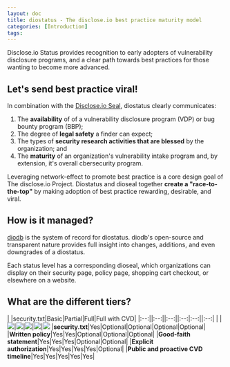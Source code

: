 ```yaml
---
layout: doc
title: diostatus - The disclose.io best practice maturity model
categories: [Introduction]
tags: 
---
```

Disclose.io Status provides recognition to early adopters of vulnerability disclosure programs, and a clear path towards best practices for those wanting to become more advanced.

## Let's send best practice viral!

In combination with the [Disclose.io Seal](https://github.com/disclose/dioseal), diostatus clearly communicates:

1. The **availability** of of a vulnerability disclosure program (VDP) or bug bounty program (BBP);
2. The degree of **legal safety** a finder can expect;
3. The types of **security research activities that are blessed** by the organization; and
4. The **maturity** of an organization's vulnerability intake program and, by extension, it's overall cbersecurity program.

Leveraging network-effect to promote best practice is a core design goal of The disclose.io Project. Diostatus and dioseal together **create a "race-to-the-top"** by making adoption of best practice rewarding, desirable, and viral. 

## How is it managed?

[diodb](https://github.com/disclose/diodb) is the system of record for diostatus. diodb's open-source and transparent nature provides full insight into changes, additions, and even downgrades of a diostatus.

Each status level has a corresponding dioseal, which organizations can display on their security page, policy page, shopping cart checkout, or elsewhere on a website.

## What are the different tiers?

| |security.txt|Basic|Partial|Full|Full with CVD|
|:--:||:--:||:--:||:--:|:--:||:--:|
| |![](https://lh6.googleusercontent.com/rnkzsTQ0fBnb2Hm9hQIBgfWA0SEPljovWN_VDOoRlgCW4BtFUmWfzQf8nGT4tyuZFOuxv4GHGRJ6vToOqnm5o817BF8Xz3Gz9kUS1vUMEFYe_M0x8TA8SIieJwsZFCo5BK-oEq44)|![](https://lh3.googleusercontent.com/iPhCCRw-D7U_HMkiD99Wxaj_yR5NBelZY6BIbknX1wGF6fkTLhVl_D4_51Iy37i8bt5w4rCEw7S-YawxsOX19RkKbE7Z_2Vifp263enfItr14oI4gd-T_8stAtDamuPeQd2eZ6mE)|![](https://lh5.googleusercontent.com/Gj0PR4mgFgk8ORYr4KfHecKRb4xxC3tuMpVTjl8EBnttTZ0eOF5dK_JDiia2LfIXUYQtJUejxMn0jMGRIfuIv4iEDk58r9I533JMftD2NxLKTnSXAW_hpOm97e4Fee9PC-QUmNR9)|![](https://lh4.googleusercontent.com/BPPYhsUY2ZjYNi9ZC4OZQ9GrwBiVbyYnNXoBgdujBRGL511QKY0SG8Kar_2_Wdt8rKXw8p7481GJxOviNlj9SzkahLb_6nUKGPP9ECOs2WTnYEGBzZ-hDOa46yDEwXdaxePZuP4I)|![](https://lh3.googleusercontent.com/xFCVdCh-zLVOqx4wO7-Os_wx7wiErVW1W0B4uWMvMTz1AAv_t8T3z61alETphugcNiKVaMOoXrdztn6MozK1u407jVrmt_lTlS19l16OyVpOAuIGPqX7_RnJrCdnIScZ-JzN8-cY)
|**security.txt**|Yes|Optional|Optional|Optional|Optional|
|**Written policy**|Yes|Yes|Optional|Optional|Optional|
|**Good-faith statement**|Yes|Yes|Yes|Optional|Optional|
|**Explicit authorization**|Yes|Yes|Yes|Yes|Optional|
|**Public and proactive CVD timeline**|Yes|Yes|Yes|Yes|Yes|